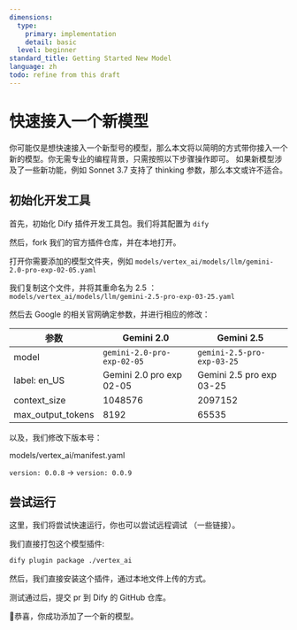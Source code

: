 ```yaml
---
dimensions:
  type:
    primary: implementation
    detail: basic
  level: beginner
standard_title: Getting Started New Model
language: zh
todo: refine from this draft
---
```


# 快速接入一个新模型

你可能仅是想快速接入一个新型号的模型，那么本文将以简明的方式带你接入一个新的模型。你无需专业的编程背景，只需按照以下步骤操作即可。
如果新模型涉及了一些新功能，例如 Sonnet 3.7 支持了 thinking 参数，那么本文或许不适合。

## 初始化开发工具

首先，初始化 Dify 插件开发工具包。我们将其配置为 `dify`

然后，fork 我们的官方插件仓库，并在本地打开。

打开你需要添加的模型文件夹，例如 `models/vertex_ai/models/llm/gemini-2.0-pro-exp-02-05.yaml`

我们复制这个文件，并将其重命名为 2.5 ：
`models/vertex_ai/models/llm/gemini-2.5-pro-exp-03-25.yaml`

然后去 Google 的相关官网确定参数，并进行相应的修改：

| 参数 | Gemini 2.0 | Gemini 2.5 |
| --- | --- | --- |
| model | `gemini-2.0-pro-exp-02-05` | `gemini-2.5-pro-exp-03-25` |
| label: en_US | Gemini 2.0 pro exp 02-05 | Gemini 2.5 pro exp 03-25 |
| context_size | 1048576 | 2097152 |
| max_output_tokens | 8192 | 65535 |

以及，我们修改下版本号：

models/vertex_ai/manifest.yaml

`version: 0.0.8` -> `version: 0.0.9`

## 尝试运行

这里，我们将尝试快速运行，你也可以尝试远程调试 （一些链接）。

我们直接打包这个模型插件:

```bash
dify plugin package ./vertex_ai
```

然后，我们直接安装这个插件，通过本地文件上传的方式。

测试通过后，提交 pr 到 Dify 的 GitHub 仓库。

🎉恭喜，你成功添加了一个新的模型。